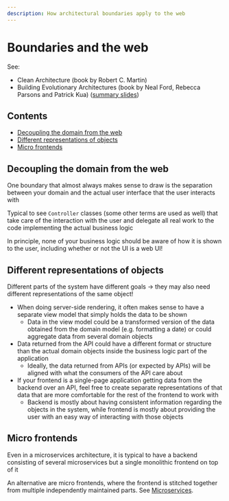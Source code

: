 ```yaml
---
description: How architectural boundaries apply to the web
---
```


# Boundaries and the web

See:

-   Clean Architecture (book by Robert C. Martin)
-   Building Evolutionary Architectures (book by Neal Ford, Rebecca Parsons and Patrick Kua) ([summary slides](https://www.slideshare.net/thekua/building-evolutionary-architectures))

## Contents

-   [Decoupling the domain from the web](#decoupling-the-domain-from-the-web)
-   [Different representations of objects](#different-representations-of-objects)
-   [Micro frontends](#micro-frontends)

## Decoupling the domain from the web

One boundary that almost always makes sense to draw is the separation between your domain and the actual user interface that the user interacts with

Typical to see `Controller` classes (some other terms are used as well) that take care of the interaction with the user and delegate all real work to the code implementing the actual business logic

In principle, none of your business logic should be aware of how it is shown to the user, including whether or not the UI is a web UI!

## Different representations of objects

Different parts of the system have different goals -> they may also need different representations of the same object!

-   When doing server-side rendering, it often makes sense to have a separate view model that simply holds the data to be shown
    -   Data in the view model could be a transformed version of the data obtained from the domain model (e.g. formatting a date) or could aggregate data from several domain objects
-   Data returned from the API could have a different format or structure than the actual domain objects inside the business logic part of the application
    -   Ideally, the data returned from APIs (or expected by APIs) will be aligned with what the consumers of the API care about
-   If your frontend is a single-page application getting data from the backend over an API, feel free to create separate representations of that data that are more comfortable for the rest of the frontend to work with
    -   Backend is mostly about having consistent information regarding the objects in the system, while frontend is mostly about providing the user with an easy way of interacting with those objects

## Micro frontends

Even in a microservices architecture, it is typical to have a backend consisting of several microservices but a single monolithic frontend on top of it

An alternative are micro frontends, where the frontend is stitched together from multiple independently maintained parts. See [Microservices](../reference-architectures/Microservices.md).
